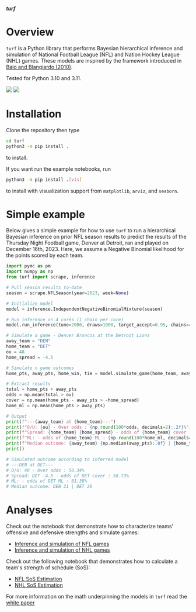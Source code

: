 ***turf***

Overview
========

`turf` is a Python library that performs Bayesian hierarchical inference and simulation of
National Football League (NFL) and Nation Hockey League (NHL) games. These models are inspired
by the framework introduced in [Baio and Blangiardo (2010)](https://doi.org/10.1080/02664760802684177).

Tested for Python 3.10 and 3.11.

<p>
<a href="https://github.com/dflemin3/turf">
<img src="https://img.shields.io/badge/GitHub-dflemin3%2Fturf-blue.svg?style=flat"></a>
<a href="https://github.com/dflemin3/turf/blob/master/LICENSE">
<img src="https://img.shields.io/badge/license-MIT-blue.svg?style=flat"></a>
</p>

Installation
============

Clone the repository then type
```bash
cd turf
python3 -m pip install .
```
to install.

If you want run the example notebooks, run
```bash
python3 -m pip install .[vis]
```
to install with visualization support from `matplotlib`, `arviz`, and `seaborn`.

Simple example
==============

Below gives a simple example for how to use `turf` to run a hierarchical Bayesian inference on prior NFL season results
to predict the results of the Thursday Night Football game, Denver at Detroit, ran and played on December 16th, 2023.
Here, we assume a Negative Binomial likelihood for the points scored by each team.

```python
import pymc as pm
import numpy as np
from turf import scrape, inference

# Pull season results to-date
season = scrape.NFLSeason(year=2023, week=None)

# Initialize model
model = inference.IndependentNegativeBinomialMixture(season)

# Run inference on 4 cores (1 chain per core)
model.run_inference(tune=2000, draws=1000, target_accept=0.95, chains=4)

# Simulate a game - Denver Broncos at the Detroit Lions
away_team = "DEN"
home_team = "DET"
ou = 48
home_spread = -4.5

# Simulate n game outcomes
home_pts, away_pts, home_win, tie = model.simulate_game(home_team, away_team, n=1000, seed=None)

# Extract results
total = home_pts + away_pts
odds = np.mean(total > ou)
cover = np.mean(home_pts - away_pts > -home_spread)
home_ml = np.mean(home_pts > away_pts)

# Output
print(f"---{away_team} at {home_team}---")
print(f"O/U: {ou} - Over odds : {np.round(100*odds, decimals=2):.2f}%")
print(f"Spread: {home_team} {home_spread} - odds of {home_team} cover : {np.round(100*cover, decimals=2):.2f}%") 
print(f"ML: - odds of {home_team} ML : {np.round(100*home_ml, decimals=2):.2f}%")
print(f"Median outcome: {away_team} {np.median(away_pts):.0f} | {home_team} {np.median(home_pts):.0f}")
print()

# Simulated outcome according to inferred model
# ---DEN at DET---
# O/U: 48 - Over odds : 50.34%
# Spread: DET -4.5 - odds of DET cover : 50.73%
# ML: - odds of DET ML : 61.38%
# Median outcome: DEN 21 | DET 26
```

Analyses
========

Check out the notebook that demonstrate how to characterize teams' offensive and defensive strengths and simulate games:
- [Inference and simulation of NFL games](https://github.com/dflemin3/turf/blob/main/examples/nfl.ipynb)
- [Inference and simulation of NHL games](https://github.com/dflemin3/turf/blob/main/examples/nhl.ipynb)

Check out the following notebook that demonstrates how to calculate a team's strength of schedule (SoS):
- [NFL SoS Estimation](https://github.com/dflemin3/turf/blob/main/examples/nfl_sos.ipynb)
- [NHL SoS Estimation](https://github.com/dflemin3/turf/blob/main/examples/nhl_sos.ipynb)

For more information on the math underpinning the models in `turf` read the [white paper](https://github.com/dflemin3/turf/blob/main/docs/whitepaper.md) 
